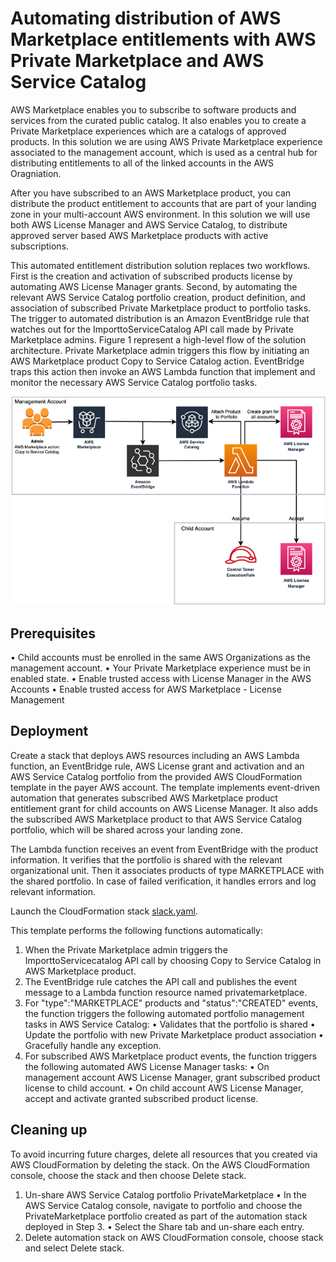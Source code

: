# Automating distribution of AWS Marketplace entitlements with AWS Private Marketplace and AWS Service Catalog

AWS Marketplace enables you to subscribe to software products and services from the curated public catalog. It also enables you to create a Private Marketplace experiences which are a catalogs of approved products. In this solution we are using AWS Private Marketplace experience associated to the management account, which is used as a central hub for distributing entitlements to all of the linked accounts in the AWS Oragniation.

After you have subscribed to an AWS Marketplace product, you can distribute the product entitlement to accounts that are part of your landing zone in your multi-account AWS environment.  In this solution we will use both AWS License Manager and AWS Service Catalog, to distribute approved server based AWS Marketplace products with active subscriptions.

This automated entitlement distribution solution replaces two workflows. First is the creation and activation of subscribed products license by automating AWS License Manager grants. Second, by automating the relevant AWS Service Catalog portfolio creation, product definition, and association of subscribed Private Marketplace product to portfolio tasks. The trigger to automated distribution is an Amazon EventBridge rule that watches out for the ImporttoServiceCatalog API call made by Private Marketplace admins.
Figure 1 represent a high-level flow of the solution architecture. Private Marketplace admin triggers this flow by initiating an AWS Marketplace product Copy to Service Catalog action. EventBridge traps this action then invoke an AWS Lambda function that implement and monitor the necessary AWS Service Catalog portfolio tasks. 

![Architecture](./imgs/Arch.png)

## Prerequisites
•	Child accounts must be enrolled in the same AWS Organizations as the management account.
•	Your Private Marketplace experience must be in enabled state. 
•	Enable trusted access with License Manager in the AWS Accounts
•	Enable trusted access for AWS Marketplace - License Management

## Deployment

Create a stack that deploys AWS resources including an AWS Lambda function, an EventBridge rule, AWS License grant and activation and an AWS Service Catalog portfolio from the provided AWS CloudFormation template in the payer AWS account. The template implements event-driven automation that generates subscribed AWS Marketplace product entitlement grant for child accounts on AWS License Manager. It also adds the subscribed AWS Marketplace product to that AWS Service Catalog portfolio, which will be shared across your landing zone.  

The Lambda function receives an event from EventBridge with the product information. It verifies that the portfolio is shared with the relevant organizational unit. Then it associates products of type MARKETPLACE with the shared portfolio. In case of failed verification, it handles errors and log relevant information.

Launch the CloudFormation stack [slack.yaml](/slack.yaml).

This template performs the following functions automatically:
1.	When the Private Marketplace admin triggers the ImporttoServicecatalog API call by choosing Copy to Service Catalog in AWS Marketplace product.
2.	The EventBridge rule catches the API call and publishes the event message to a Lambda function resource named privatemarketplace.
3.	For "type":"MARKETPLACE" products and "status":"CREATED" events, the function triggers the following automated portfolio management tasks in AWS Service Catalog:
•	Validates that the portfolio is shared
•	Update the portfolio with new Private Marketplace product association
•	Gracefully handle any exception.
4.	For subscribed AWS Marketplace product events, the function triggers the following automated AWS License Manager tasks:
•	On management account AWS License Manager, grant subscribed product license to child account.
•	On child account AWS License Manager, accept and activate granted subscribed product license.


## Cleaning up
To avoid incurring future charges, delete all resources that you created via AWS CloudFormation by deleting the stack. On the AWS CloudFormation console, choose the stack and then choose Delete stack.
1.	Un-share AWS Service Catalog portfolio PrivateMarketplace
•	In the AWS Service Catalog console, navigate to portfolio and choose the PrivateMarketplace portfolio created as part of the automation stack deployed in Step 3.
•	Select the Share tab and un-share each entry. 
2.	Delete automation stack on AWS CloudFormation console, choose stack and select Delete stack.


